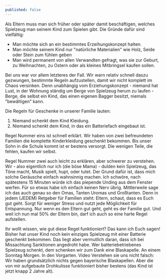 ```yaml
---
published: false
---
```


Als Eltern muss man sich früher oder später damit beschäftigen, welches Spielzeug man seinem Kind zum Spielen gibt. Die Gründe dafür sind vielfältig:

- Man möchte sich an ein bestimmtes Erzeihungskonzept halten.
- Man möchte seinem Kind nur "natürliche Materialien" wie Holz, Seide oder Stein zum fühlen geben
- Man wird permanent von allen Verwandten gefragt, was sie zur Geburt, zu Weihnachten, zu Ostern oder als kleines Mitbringsel kaufen sollen.

Bei uns war vor allem letzteres der Fall. Wir warn relativ schnell daszu gezwungen, bestimmte Regeln aufzustellen, damit wir nicht komplett im Chaos versinken. Denn unabhängig vom Erziehungskonzept - niemand hat Lust, in der Wohnung ständig um Berge von Spielzeug herum zu laufen - Berge, die selbst ein Kind, das einen eigenen Bagger besitzt, niemals "bewältigen" kann.

Die Regeln für Geschenke in unserer Familie lauten:
1. Niemand schenkt dem Kind Kleidung.
2. Niemand schenkt dem Kind, in das ein Batteriefach eingebaut ist.

Regel Nummer eins ist schnell erklärt. Wir haben von zwei befreundeten Familien die komplette Kinderkleidung geschenkt bekommen. Bis unser Sohn in die Schule kommt ist er bestens versorgt. Die wenigen Teile, die fehlen, kaufen wir selbst.

Regel Nummer zwei auch leicht zu erklären, aber schwerer zu verstehen. Wir - also eigentlich nur ich (die böse Mama) - dulden kein Spielzeug, das Töne macht, Musik spielt, hupt, oder tutet. Der Grund dafür ist, dass mich solche Geräusche einfach wahnsinnig machen. Ich schwöre, nach spätestens 15 Minuten würde ich das piepende Unding aus dem Fenster werfen. Für so etwas habe ich einfach keinen Nerv übrig.
Mittlerweile sage ich das auch genau so den Omas, Tanten Uromas und Großtanten. Denn in jedem (JEDEM) Retgeber für Familien steht: Eltern, schaut, dass es Euch gut geht. Sorgt für weniger Stress und nutzt jede Möglichkeit für Entspannung.
Nur wenn es den Eltern gut geht, geht es der Familie gut. Und weil ich nun mal 50% der Eltern bin, darf ich auch so eine harte Regel aufstellen.

Ihr wollt wissen, wie gut diese Regel funktioniert? Das kann ich Euch sagen! Bisher hat unser Kind noch kein einziges Spielzeug mit einer Batterie geschenkt bekommen. Das liegt aber vermutlich daran, dass ich bei Missachtung Sanktionen angedroht habe. Wer batteriebetriebenes Spielzeug schenkt, dem schenken wir zum Dank eine Blaskapelle. An einem Sonntag Morgen. In den Vorgarten.
Video
Verstehen sie uns nicht falsch: Wir haben grundsätzlich nichts gegen bayerische Blaskapellen. Aber die von mir aufgebaute Drohkulisse funktioniert bisher bestens (das Kind ist jetzt knapp 2 Jahre alt).